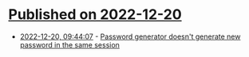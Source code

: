 # [Published on 2022-12-20](index.md)

* [2022-12-20, 09:44:07](https://news.ycombinator.com/item?id=34063735) - [Password generator doesn't generate new password in the same session](https://bugzilla.mozilla.org/show_bug.cgi?id=1621599)
